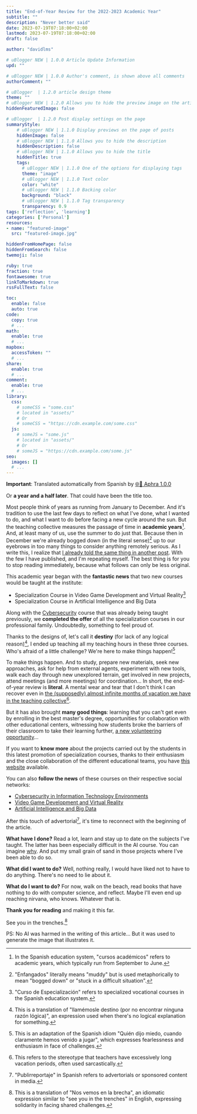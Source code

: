 ```yaml
---
title: "End-of-Year Review for the 2022-2023 Academic Year"
subtitle: ""
description: "Never better said"
date: 2023-07-19T07:18:00+02:00
lastmod: 2023-07-19T07:18:00+02:00
draft: false

author: "davidlms"

# uBlogger NEW | 1.0.0 Article Update Information
upd: ""

# uBlogger NEW | 1.0.0 Author's comment, is shown above all comments
authorComment: ""

# uBlogger  | 1.2.0 article design theme
theme: ""
# uBlogger NEW | 1.2.0 Allows you to hide the preview image on the article page
hiddenFeaturedImage: false

# uBlogger  | 1.2.0 Post display settings on the page
summaryStyle:
    # uBlogger NEW | 1.1.0 Display previews on the page of posts
    hiddenImage: false
    # uBlogger NEW | 1.1.0 Allows you to hide the description
    hiddenDescription: false
    # uBlogger NEW | 1.1.0 Allows you to hide the title
    hiddenTitle: true
    tags:
      # uBlogger NEW | 1.1.0 One of the options for displaying tags
      theme: "image"
      # uBlogger NEW | 1.1.0 Text color
      color: "white"
      # uBlogger NEW | 1.1.0 Backing color
      background: "black"
      # uBlogger NEW | 1.1.0 Tag transparency
      transparency: 0.9
tags: ['reflection', 'learning']
categories: ['Personal']
resources:
- name: "featured-image"
  src: "featured-image.jpg"

hiddenFromHomePage: false
hiddenFromSearch: false
twemoji: false

ruby: true
fraction: true
fontawesome: true
linkToMarkdown: true
rssFullText: false

toc:
  enable: false
  auto: true
code:
  copy: true
  # ...
math:
  enable: true
  # ...
mapbox:
  accessToken: ""
  # ...
share:
  enable: true
  # ...
comment:
  enable: true
  # ...
library:
  css:
    # someCSS = "some.css"
    # located in "assets/"
    # Or
    # someCSS = "https://cdn.example.com/some.css"
  js:
    # someJS = "some.js"
    # located in "assets/"
    # Or
    # someJS = "https://cdn.example.com/some.js"
seo:
  images: []
  # ...
---
```

**Important**: Translated automatically from Spanish by [🌐💬 Aphra 1.0.0](https://github.com/DavidLMS/aphra)

Or **a year and a half later**. That could have been the title too.

Most people think of years as running from January to December. And it's tradition to use the last few days to reflect on what I've done, what I wanted to do, and what I want to do before facing a new cycle around the sun. But the teaching collective measures the passage of time in **academic years**[^1]. And, at least many of us, use the summer to do just that. Because then in December we're already bogged down (in the literal sense)[^2] up to our eyebrows in too many things to consider anything remotely serious. As I write this, I realize that [I already told the same thing in another post](https://davidlms.com/2021-y-un-giro-de-270/). With the few I have published, and I'm repeating myself. The best thing is for you to stop reading immediately, because what follows can only be less original.

This academic year began with the **fantastic news** that two new courses would be taught at the institute:

- Specialization Course in Video Game Development and Virtual Reality[^3]
- Specialization Course in Artificial Intelligence and Big Data

Along with the [Cybersecurity](https://fpciberseguridad.com) course that was already being taught previously, we **completed the offer** of all the specialization courses in our professional family. Undoubtedly, something to feel proud of.

Thanks to the designs of, let's call it **destiny** (for lack of any logical reason)[^4], I ended up teaching all my teaching hours in these three courses. Who's afraid of a little challenge? We're here to make things happen![^5]

To make things happen. And to study, prepare new materials, seek new approaches, ask for help from external agents, experiment with new tools, walk each day through new unexplored terrain, get involved in new projects, attend meetings (and more meetings) for coordination... In short, the end-of-year review is **literal**. A mental wear and tear that I don't think I can recover even in [the (supposedly) almost infinite months of vacation we have in the teaching collective](https://www.newtral.es/profesores-vacaciones-verano/20220621/)[^6].

But it has also brought **many good things**: learning that you can't get even by enrolling in the best master's degree, opportunities for collaboration with other educational centers, witnessing how students broke the barriers of their classroom to take their learning further, [a new volunteering opportunity](https://www.linkedin.com/posts/david-romero-santos_he-empezado-en-un-nuevo-puesto-de-voluntario-activity-7025054526109814785-NcEC)...

If you want to **know more** about the projects carried out by the students in this latest promotion of specialization courses, thanks to their enthusiasm and the close collaboration of the different educational teams, you have [this website](https://ies-rafael-alberti.github.io/expoinnova-2023/) available.

You can also **follow the news** of these courses on their respective social networks:

- [Cybersecurity in Information Technology Environments](https://twitter.com/FPCiberSec)
- [Video Game Development and Virtual Reality](https://twitter.com/FPVideojuegosRV)
- [Artificial Intelligence and Big Data](https://twitter.com/FPIABigData)

After this touch of advertorial[^7], it's time to reconnect with the beginning of the article.

**What have I done?** Read a lot, learn and stay up to date on the subjects I've taught. The latter has been especially difficult in the AI course. You can imagine [why](https://www.linkedin.com/pulse/el-año-en-que-la-inteligencia-artificial-despegó-casado-gutiérrez). And put my small grain of sand in those projects where I've been able to do so.

**What did I want to do?** Well, nothing really, I would have liked not to have to do anything. There's no need to lie about it.

**What do I want to do?** For now, walk on the beach, read books that have nothing to do with computer science, and reflect. Maybe I'll even end up reaching nirvana, who knows. Whatever that is.

**Thank you for reading** and making it this far.

See you in the trenches.[^8]

PS: No AI was harmed in the writing of this article... But it was used to generate the image that illustrates it.

[^1]: In the Spanish education system, "cursos académicos" refers to academic years, which typically run from September to June.

[^2]: "Enfangados" literally means "muddy" but is used metaphorically to mean "bogged down" or "stuck in a difficult situation".

[^3]: "Curso de Especialización" refers to specialized vocational courses in the Spanish education system.

[^4]: This is a translation of "llamémosle destino (por no encontrar ninguna razón lógica)", an expression used when there's no logical explanation for something.

[^5]: This is an adaptation of the Spanish idiom "Quién dijo miedo, cuando claramente hemos venido a jugar", which expresses fearlessness and enthusiasm in face of challenges.

[^6]: This refers to the stereotype that teachers have excessively long vacation periods, often used sarcastically.

[^7]: "Publirreportaje" in Spanish refers to advertorials or sponsored content in media.

[^8]: This is a translation of "Nos vemos en la brecha", an idiomatic expression similar to "see you in the trenches" in English, expressing solidarity in facing shared challenges.
